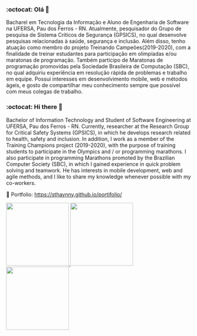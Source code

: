 ### :octocat: Olá 👋

Bacharel em Tecnologia da Informação e Aluno de  Engenharia de Software na UFERSA, Pau dos Ferros - RN. Atualmente, pesquisador do Grupo de pesquisa de Sistema Críticos de Segurança (GPSICS), no qual desenvolve pesquisas relacionadas à saúde, segurança e inclusão. Além disso, tenho atuação como membro do projeto Treinando Campeões(2019-2020), com a finalidade de treinar estudantes para participação em olimpíadas e/ou maratonas de programação. Também participo de Maratonas de programação promovidas pela Sociedade Brasileira de Computação (SBC), no qual adquiriu experiência em resolução rápida de problemas e trabalho em equipe. Possui interesses em desenvolvimento mobile, web e métodos ágeis, e gosto de compartilhar meu conhecimento sempre que possível com meus colegas de trabalho.

### :octocat: Hi there 👋

Bachelor of Information Technology and Student of Software Engineering at UFERSA, Pau dos Ferros - RN. Currently, researcher at the Research Group for Critical Safety Systems (GPSICS), in which he develops research related to health, safety and inclusion. In addition, I work as a member of the Training Champions project (2019-2020), with the purpose of training students to participate in the Olympics and / or programming marathons. I also participate in programming Marathons promoted by the Brazilian Computer Society (SBC), in which I gained experience in quick problem solving and teamwork. He has interests in mobile development, web and agile methods, and I like to share my knowledge whenever possible with my co-workers.

 :scroll: Portfolio: https://sthaynny.github.io/portifolio/

<div>
  <a href="https://github.com/Sthaynny">
  <img height="170em" src="https://user-images.githubusercontent.com/46109133/134026076-13c15b5b-c699-44ce-8a53-f9f168c96f3c.png"/>
  <img height="170em" src="https://github-readme-stats.vercel.app/api?username=Sthaynny&show_icons=true&theme=dark&include_all_commits=true&count_private=true"/>
  <img height="170em" src="https://github-readme-stats.vercel.app/api/top-langs/?username=Sthaynny&layout=compact&langs_count=7&theme=dark"/>
</div>
<!--
**Sthaynny/Sthaynny** is a ✨ _special_ ✨ repository because its `README.md` (this file) appears on your GitHub profile.

Here are some ideas to get you started:

- 🔭 I’m currently working on ...
- 🌱 I’m currently learning ...
- 👯 I’m looking to collaborate on ...
- 🤔 I’m looking for help with ...
- 💬 Ask me about ...
- 📫 How to reach me: ...
- 😄 Pronouns: ...
- ⚡ Fun fact: ...
-->

